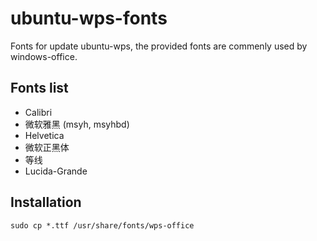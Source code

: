 # ubuntu-wps-fonts
Fonts for update ubuntu-wps, the provided fonts are commenly used by windows-office.

## Fonts list
- Calibri
- 微软雅黑 (msyh, msyhbd)
- Helvetica
- 微软正黑体
- 等线
- Lucida-Grande

## Installation
```
sudo cp *.ttf /usr/share/fonts/wps-office
```
